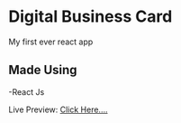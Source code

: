 # Digital Business Card
My first ever react app
## Made Using
-React Js

Live Preview: [Click Here....](https://unique-genie-44c198.netlify.app/)



